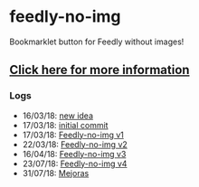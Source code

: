 # feedly-no-img

Bookmarklet button for Feedly without images!

## [Click here for more information](https://sidval.github.io/feedly-no-img/)

### Logs

* 16/03/18: [new idea](https://github.com/SidVal/SidV/issues/22#issue-306036463)
* 17/03/18: [initial commit](https://github.com/SidVal/feedly-no-img/commit/64e1587799f612b52fedc159ad0346b96f934213)
* 17/03/18: [Feedly-no-img v1](https://github.com/SidVal/feedly-no-img/commit/6270353e4323188ec18b380baae4c27c498727bb)
* 22/03/18: [Feedly-no-img v2](https://github.com/SidVal/feedly-no-img/commit/0eb815833aed5d4b59eef917f427b8899fc60c3b)
* 16/04/18: [Feedly-no-img v3](https://github.com/SidVal/feedly-no-img/commit/7e1dabc70362b25d3489d47e8adbd9c405c908d9)
* 23/07/18: [Feedly-no-img v4](https://github.com/SidVal/feedly-no-img/commit/0f2857c13f3f72e69f5c171a860e7561ea1583fa)
* 31/07/18: [Mejoras](https://github.com/SidVal/feedly-no-img/issues/2)